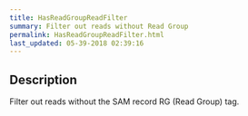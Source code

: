```yaml
---
title: HasReadGroupReadFilter
summary: Filter out reads without Read Group
permalink: HasReadGroupReadFilter.html
last_updated: 05-39-2018 02:39:16
---
```



## Description

Filter out reads without the SAM record RG (Read Group) tag.

